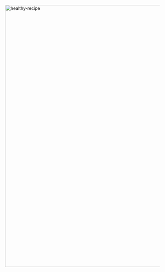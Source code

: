 <img width="852" alt="healthy-recipe" src="https://github.com/m-grande/healthy-salad-recipe/assets/125394826/2c5f96c3-5452-45dd-8889-de0c3e0768af">
